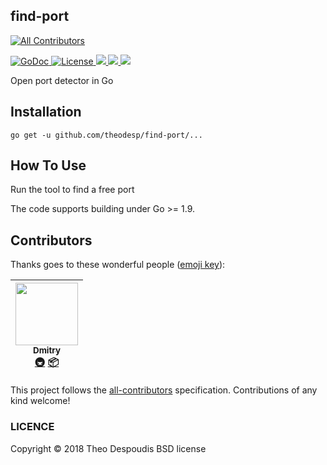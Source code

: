 find-port
---
[![All Contributors](https://img.shields.io/badge/all_contributors-1-orange.svg?style=flat-square)](#contributors)

<a href="https://godoc.org/github.com/theodesp/find-port">
<img src="https://godoc.org/github.com/theodesp/find-port?status.svg" alt="GoDoc">
</a>

<a href="https://opensource.org/licenses/BSD" rel="nofollow">
<img src="https://img.shields.io/github/license/mashape/apistatus.svg" alt="License"/>
</a>

<a href="https://travis-ci.org/theodesp/find-port" rel="nofollow">
<img src="https://travis-ci.org/theodesp/find-port.svg?branch=master" />
</a>

<a href="https://codecov.io/gh/theodesp/find-port">
  <img src="https://codecov.io/gh/theodesp/find-port/branch/master/graph/badge.svg" />
</a>

<a href="https://circleci.com/gh/theodesp/find-port">
  <img src="https://circleci.com/gh/theodesp/find-port.svg?style=svg" />
</a>

Open port detector in Go

## Installation

```
go get -u github.com/theodesp/find-port/...
```

## How To Use

Run the tool to find a free port

The code supports building under Go >= 1.9.

## Contributors

Thanks goes to these wonderful people ([emoji key](https://github.com/kentcdodds/all-contributors#emoji-key)):

<!-- ALL-CONTRIBUTORS-LIST:START - Do not remove or modify this section -->
<!-- prettier-ignore -->
| [<img src="https://avatars2.githubusercontent.com/u/722990?v=4" width="100px;"/><br /><sub><b>Dmitry</b></sub>](https://github.com/condemil)<br />[🚇](#infra-condemil "Infrastructure (Hosting, Build-Tools, etc)") [📦](#platform-condemil "Packaging/porting to new platform") |
| :---: |
<!-- ALL-CONTRIBUTORS-LIST:END -->

This project follows the [all-contributors](https://github.com/kentcdodds/all-contributors) specification. Contributions of any kind welcome!

### LICENCE

Copyright © 2018 Theo Despoudis BSD license
